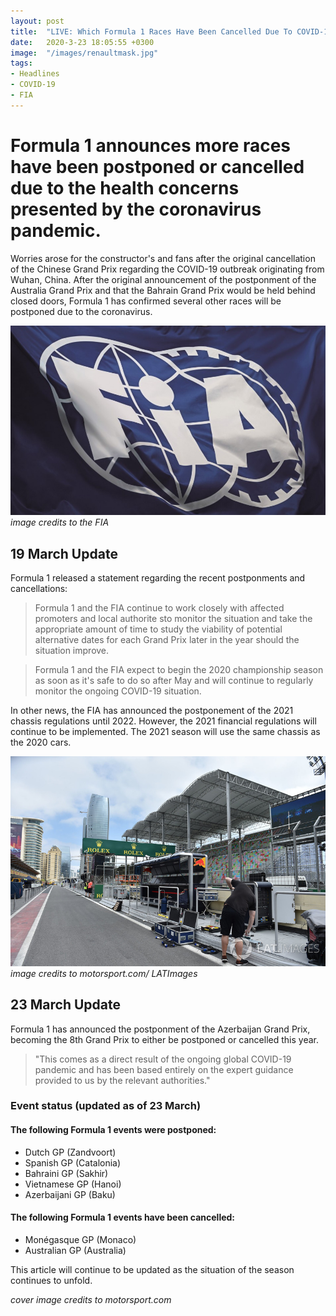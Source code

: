 ```yaml
--- 
layout: post
title:  "LIVE: Which Formula 1 Races Have Been Cancelled Due To COVID-19?"
date:   2020-3-23 18:05:55 +0300
image:  "/images/renaultmask.jpg"
tags:   
- Headlines
- COVID-19
- FIA
---
```


# Formula 1 announces more races have been postponed or cancelled due to the health concerns presented by the coronavirus pandemic.

Worries arose for the constructor's and fans after the original cancellation of the Chinese Grand Prix regarding the COVID-19 outbreak
originating from Wuhan, China. After the original announcement of the postponment of the Australia Grand Prix and that the Bahrain Grand Prix would be held behind closed doors,
Formula 1 has confirmed several other races will be postponed due to the coronavirus.

![alt text](https://github.com/Asfalto-Ascari-Group/AsfaltoAscari/blob/gh-pages/images/FIA.jpg?raw=true "FIA Flag")
*image credits to the FIA*

## 19 March Update

Formula 1 released a statement regarding the recent postponments and cancellations:
> Formula 1 and the FIA continue to work closely with affected promoters and local authorite sto monitor the situation and take the appropriate amount of time to study the viability of potential alternative dates for each Grand Prix later in the year should the situation improve.

> Formula 1 and the FIA expect to begin the 2020 championship season as soon as it's safe to do so after May and will continue to regularly monitor the ongoing COVID-19 situation.

In other news, the FIA has announced the postponement of the 2021 chassis regulations until 2022. However, the 2021 financial regulations will continue to be implemented. The 2021 season will use the same chassis as the 2020 cars.

![alt text](https://github.com/Asfalto-Ascari-Group/AsfaltoAscari/blob/gh-pages/images/AZPitLane.jpg?raw=true "Baku City Circuit Pit Lane")
*image credits to motorsport.com/ LATImages*

## 23 March Update 

Formula 1 has announced the postponment of the Azerbaijan Grand Prix, becoming the 8th Grand Prix to either be postponed or cancelled this year.

> "This comes as a direct result of the ongoing global COVID-19 pandemic and has been based entirely on the expert guidance provided to us by the relevant authorities."

### Event status (updated as of 23 March)

#### The following Formula 1 events were postponed:
- Dutch GP (Zandvoort)
- Spanish GP (Catalonia)
- Bahraini GP (Sakhir)
- Vietnamese GP (Hanoi)
- Azerbaijani GP (Baku)

#### The following Formula 1 events have been cancelled:
- Monégasque GP (Monaco)
- Australian GP (Australia)




This article will continue to be updated as the situation of the season continues to unfold.

*cover image credits to motorsport.com*
